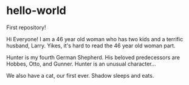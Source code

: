 # hello-world
First repository!

Hi Everyone!  I am a 46 year old woman who has two kids and a terrific husband, Larry. Yikes, it's hard to read the 46 year old woman part.

Hunter is my fourth German Shepherd.  His beloved predecessors are Hobbes, Otto, and Gunner.  Hunter is an unusual character...

We also have a cat, our first ever.  Shadow sleeps and eats.

